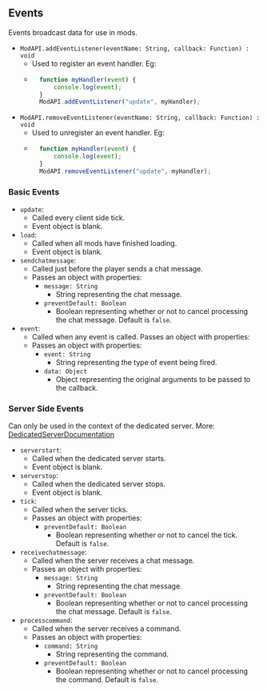 ## Events
Events broadcast data for use in mods.

- `ModAPI.addEventListener(eventName: String, callback: Function) : void`
    - Used to register an event handler. Eg:
    - ```javascript
        function myHandler(event) {
            console.log(event);
        }
        ModAPI.addEventListener("update", myHandler);
        ```
- `ModAPI.removeEventListener(eventName: String, callback: Function) : void`
    - Used to unregister an event handler. Eg:
    - ```javascript
        function myHandler(event) {
            console.log(event);
        }
        ModAPI.removeEventListener("update", myHandler);
        ```

### Basic Events
- `update`:
    - Called every client side tick.
    - Event object is blank.
- `load`:
    - Called when all mods have finished loading.
    - Event object is blank.
- `sendchatmessage`:
    - Called just before the player sends a chat message.
    - Passes an object with properties:
        - `message: String`
            - String representing the chat message.
        - `preventDefault: Boolean`
            - Boolean representing whether or not to cancel processing the chat message. Default is `false`.
- `event`:
    - Called when any event is called. Passes an object with properties:
    - Passes an object with properties:
        - `event: String`
            - String representing the type of event being fired.
        - `data: Object`
            - Object representing the original arguments to be passed to the callback.

### Server Side Events
Can only be used in the context of the dedicated server. More: [DedicatedServerDocumentation](dedicatedserver.md)
- `serverstart`:
    - Called when the dedicated server starts.
    - Event object is blank.
- `serverstop`:
    - Called when the dedicated server stops.
    - Event object is blank.
- `tick`:
    - Called when the server ticks.
    - Passes an object with properties:
        - `preventDefault: Boolean`
            - Boolean representing whether or not to cancel the tick. Default is `false`.
- `receivechatmessage`:
    - Called when the server receives a chat message.
    - Passes an object with properties:
        - `message: String`
            - String representing the chat message.
        - `preventDefault: Boolean`
            - Boolean representing whether or not to cancel processing the chat message. Default is `false`.
- `processcommand`:
    - Called when the server receives a command.
    - Passes an object with properties:
        - `command: String`
            - String representing the command.
        - `preventDefault: Boolean`
            - Boolean representing whether or not to cancel processing the command. Default is `false`.